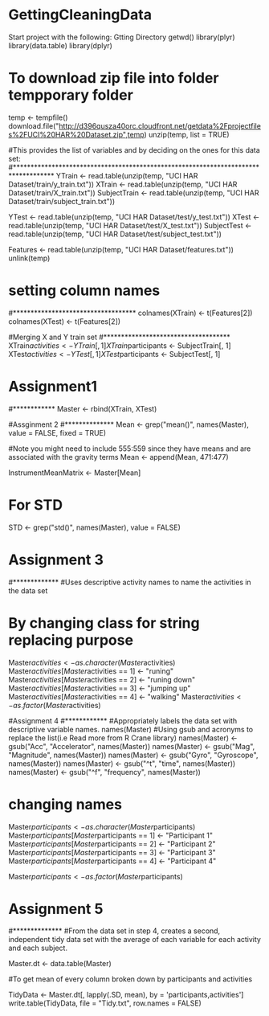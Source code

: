 # GettingCleaningData
Start project with the following:
Gtting Directory
getwd()
library(plyr)
library(data.table)
library(dplyr)
# To download zip file into folder tempporary folder
temp <- tempfile()
download.file("http://d396qusza40orc.cloudfront.net/getdata%2Fprojectfiles%2FUCI%20HAR%20Dataset.zip",temp)
unzip(temp, list = TRUE) 

#This provides the list of variables and by deciding  on the ones for this data set:
#***********************************************************************************
YTrain <- read.table(unzip(temp, "UCI HAR Dataset/train/y_train.txt"))
XTrain <- read.table(unzip(temp, "UCI HAR Dataset/train/X_train.txt"))
SubjectTrain <- read.table(unzip(temp, "UCI HAR Dataset/train/subject_train.txt"))
 
YTest <- read.table(unzip(temp, "UCI HAR Dataset/test/y_test.txt"))
XTest <- read.table(unzip(temp, "UCI HAR Dataset/test/X_test.txt"))
SubjectTest <- read.table(unzip(temp, "UCI HAR Dataset/test/subject_test.txt"))

Features <- read.table(unzip(temp, "UCI HAR Dataset/features.txt"))
unlink(temp)
# setting column names
#***********************************
colnames(XTrain) <- t(Features[2])
colnames(XTest) <- t(Features[2])

#Merging X and Y train set
#************************************
XTrain$activities <- YTrain[, 1]
XTrain$participants <- SubjectTrain[, 1]
XTest$activities <- YTest[, 1]
XTest$participants <- SubjectTest[, 1]

# Assignment1 
#************
Master <- rbind(XTrain, XTest)

#Assginment 2
#**************
Mean <- grep("mean()", names(Master), value = FALSE, fixed = TRUE)

#Note you might need to include 555:559 since they have means and are associated with the gravity terms
Mean <- append(Mean, 471:477)

InstrumentMeanMatrix <- Master[Mean]

# For STD
STD <- grep("std()", names(Master), value = FALSE)

# Assignment 3
#*************
#Uses descriptive activity names to name the activities in the data set
# By changing class for string replacing purpose
Master$activities <- as.character(Master$activities)
Master$activities[Master$activities == 1] <- "runing"
Master$activities[Master$activities == 2] <- "runing down"
Master$activities[Master$activities == 3] <- "jumping up"
Master$activities[Master$activities == 4] <- "walking"
Master$activities <- as.factor(Master$activities)

#Assignment 4
#************
#Appropriately labels the data set with descriptive variable names.
names(Master)
#Using gsub and acronyms to replace the list(i.e Read more from R Crane library)
names(Master) <- gsub("Acc", "Accelerator", names(Master))
names(Master) <- gsub("Mag", "Magnitude", names(Master))
names(Master) <- gsub("Gyro", "Gyroscope", names(Master))
names(Master) <- gsub("^t", "time", names(Master))
names(Master) <- gsub("^f", "frequency", names(Master))
# changing names
Master$participants <- as.character(Master$participants)
Master$participants[Master$participants == 1] <- "Participant 1"
Master$participants[Master$participants == 2] <- "Participant 2"
Master$participants[Master$participants == 3] <- "Participant 3"
Master$participants[Master$participants == 4] <- "Participant 4"

Master$participants <- as.factor(Master$participants)

# Assignment 5
#**************
#From the data set in step 4, creates a second, independent tidy data set with the average of each variable for each activity and each subject.

Master.dt <- data.table(Master)

#To get  mean of every column broken down by participants and activities

TidyData <- Master.dt[, lapply(.SD, mean), by = 'participants,activities']
write.table(TidyData, file = "Tidy.txt", row.names = FALSE)
